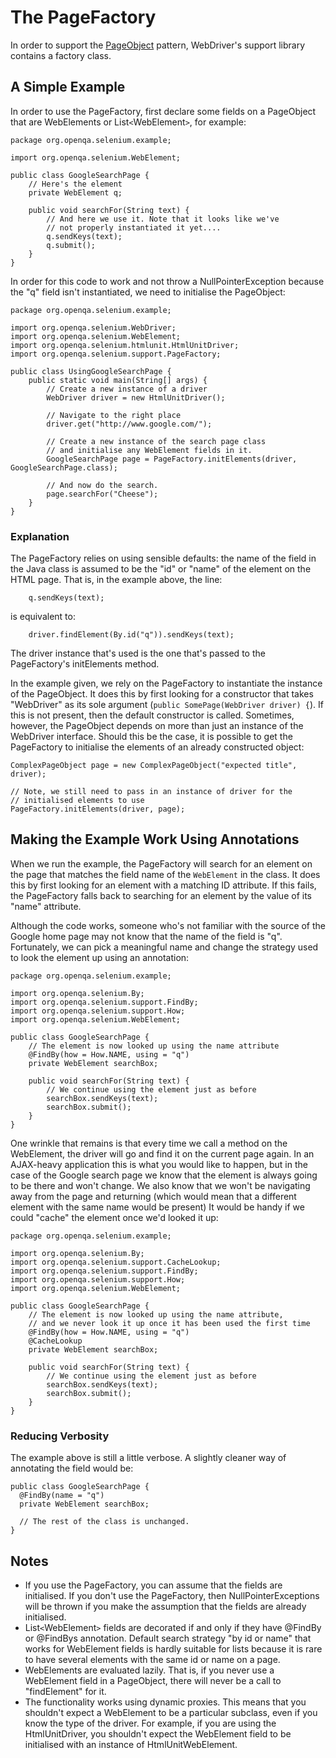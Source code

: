 # The PageFactory #

In order to support the [PageObject](PageObjects.md) pattern, WebDriver's support library contains a factory class.

## A Simple Example ##

In order to use the PageFactory, first declare some fields on a PageObject that are WebElements or List` < `WebElement` > `, for example:

```
package org.openqa.selenium.example;

import org.openqa.selenium.WebElement;

public class GoogleSearchPage {
    // Here's the element
    private WebElement q;

    public void searchFor(String text) {
        // And here we use it. Note that it looks like we've
        // not properly instantiated it yet....
        q.sendKeys(text);
        q.submit();
    }
} 
```

In order for this code to work and not throw a NullPointerException because the "q" field isn't instantiated, we need to initialise the PageObject:

```
package org.openqa.selenium.example;

import org.openqa.selenium.WebDriver;
import org.openqa.selenium.WebElement;
import org.openqa.selenium.htmlunit.HtmlUnitDriver;
import org.openqa.selenium.support.PageFactory;

public class UsingGoogleSearchPage {
    public static void main(String[] args) {
        // Create a new instance of a driver
        WebDriver driver = new HtmlUnitDriver();

        // Navigate to the right place
        driver.get("http://www.google.com/");

        // Create a new instance of the search page class
        // and initialise any WebElement fields in it.
        GoogleSearchPage page = PageFactory.initElements(driver, GoogleSearchPage.class);

        // And now do the search.
        page.searchFor("Cheese");
    }
} 
```

### Explanation ###

The PageFactory relies on using sensible defaults: the name of the field in the Java class is assumed to be the "id" or "name" of the element on the HTML page. That is, in the example above, the line:

```
    q.sendKeys(text);
```

is equivalent to:

```
    driver.findElement(By.id("q")).sendKeys(text);
```

The driver instance that's used is the one that's passed to the PageFactory's initElements method.

In the example given, we rely on the PageFactory to instantiate the instance of the
PageObject. It does this by first looking for a constructor that takes "WebDriver" as its sole argument (` public SomePage(WebDriver driver) { `). If this is not present, then the default constructor is called. Sometimes, however, the PageObject depends on more than just an instance of the WebDriver interface. Should this be the case, it is possible to get the PageFactory to initialise the elements of an already constructed object:

```
ComplexPageObject page = new ComplexPageObject("expected title", driver);

// Note, we still need to pass in an instance of driver for the 
// initialised elements to use
PageFactory.initElements(driver, page);
```

## Making the Example Work Using Annotations ##

When we run the example, the PageFactory will search for an element on the page that matches the field name of the ` WebElement ` in the class. It does this by first looking for an element with a matching ID attribute. If this fails, the PageFactory falls back to searching for an element by the value of its "name" attribute.

Although the code works, someone who's not familiar with the source of the Google home page may not know that the name of the field is "q". Fortunately, we can pick a meaningful name and change the strategy used to look the element up using an annotation:

```
package org.openqa.selenium.example;

import org.openqa.selenium.By;
import org.openqa.selenium.support.FindBy;
import org.openqa.selenium.support.How;
import org.openqa.selenium.WebElement;

public class GoogleSearchPage {
    // The element is now looked up using the name attribute
    @FindBy(how = How.NAME, using = "q")
    private WebElement searchBox;

    public void searchFor(String text) {
        // We continue using the element just as before
        searchBox.sendKeys(text);
        searchBox.submit();
    }
} 
```

One wrinkle that remains is that every time we call a method on the WebElement, the driver will go and find it on the current page again. In an AJAX-heavy application this is what you would like to happen, but in the case of the Google search page we know that the element is always going to be there and won't change. We also know that we won't be navigating away from the page and returning (which would mean that a different element with the same name would be present) It would be handy if we could "cache" the element once we'd looked it up:

```
package org.openqa.selenium.example;

import org.openqa.selenium.By;
import org.openqa.selenium.support.CacheLookup;
import org.openqa.selenium.support.FindBy;
import org.openqa.selenium.support.How;
import org.openqa.selenium.WebElement;

public class GoogleSearchPage {
    // The element is now looked up using the name attribute,
    // and we never look it up once it has been used the first time
    @FindBy(how = How.NAME, using = "q")
    @CacheLookup
    private WebElement searchBox;

    public void searchFor(String text) {
        // We continue using the element just as before
        searchBox.sendKeys(text);
        searchBox.submit();
    }
} 
```

### Reducing Verbosity ###

The example above is still a little verbose. A slightly cleaner way of annotating the field would be:


```
public class GoogleSearchPage {
  @FindBy(name = "q")
  private WebElement searchBox;

  // The rest of the class is unchanged.
}
```

## Notes ##

  * If you use the PageFactory, you can assume that the fields are initialised. If you don't use the PageFactory, then NullPointerExceptions will be thrown if you make the assumption that the fields are already initialised.
  * List` < `WebElement` > ` fields are decorated if and only if they have @FindBy or @FindBys annotation. Default search strategy "by id or name" that works for WebElement fields is hardly suitable for lists because it is rare to have several elements with the same id or name on a page.
  * WebElements are evaluated lazily. That is, if you never use a WebElement field in a PageObject, there will never be a call to "findElement" for it.
  * The functionality works using dynamic proxies. This means that you shouldn't expect a WebElement to be a particular subclass, even if you know the type of the driver. For example, if you are using the HtmlUnitDriver, you shouldn't expect the WebElement field to be initialised with an instance of HtmlUnitWebElement.